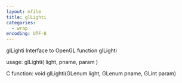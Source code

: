 ```yaml
---
layout: mfile
title: glLighti
categories:
  - wrap
encoding: UTF-8
---
```


glLighti  Interface to OpenGL function glLighti

usage:  glLighti( light, pname, param )

C function:  void glLighti(GLenum light, GLenum pname, GLint param)